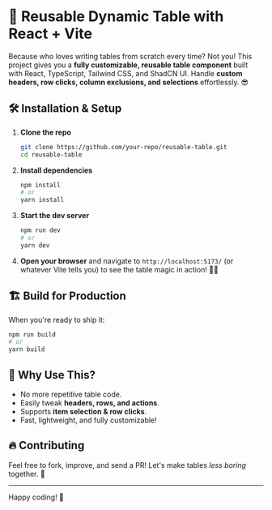 # 🚀 Reusable Dynamic Table with React + Vite

Because who loves writing tables from scratch every time? Not you! This project gives you a **fully customizable, reusable table component** built with React, TypeScript, Tailwind CSS, and ShadCN UI. Handle **custom headers, row clicks, column exclusions, and selections** effortlessly. 😎

## 🛠️ Installation & Setup

1. **Clone the repo**

   ```sh
   git clone https://github.com/your-repo/reusable-table.git
   cd reusable-table
   ```

2. **Install dependencies**

   ```sh
   npm install
   # or
   yarn install
   ```

3. **Start the dev server**

   ```sh
   npm run dev
   # or
   yarn dev
   ```

4. **Open your browser** and navigate to `http://localhost:5173/` (or whatever Vite tells you) to see the table magic in action! 🎩✨

## 🏗️ Build for Production

When you're ready to ship it:

```sh
npm run build
# or
yarn build
```

## 🤔 Why Use This?

- No more repetitive table code.
- Easily tweak **headers, rows, and actions**.
- Supports **item selection & row clicks**.
- Fast, lightweight, and fully customizable!

## 🔥 Contributing

Feel free to fork, improve, and send a PR! Let's make tables _less boring_ together. 🍻

---

Happy coding! 🚀
